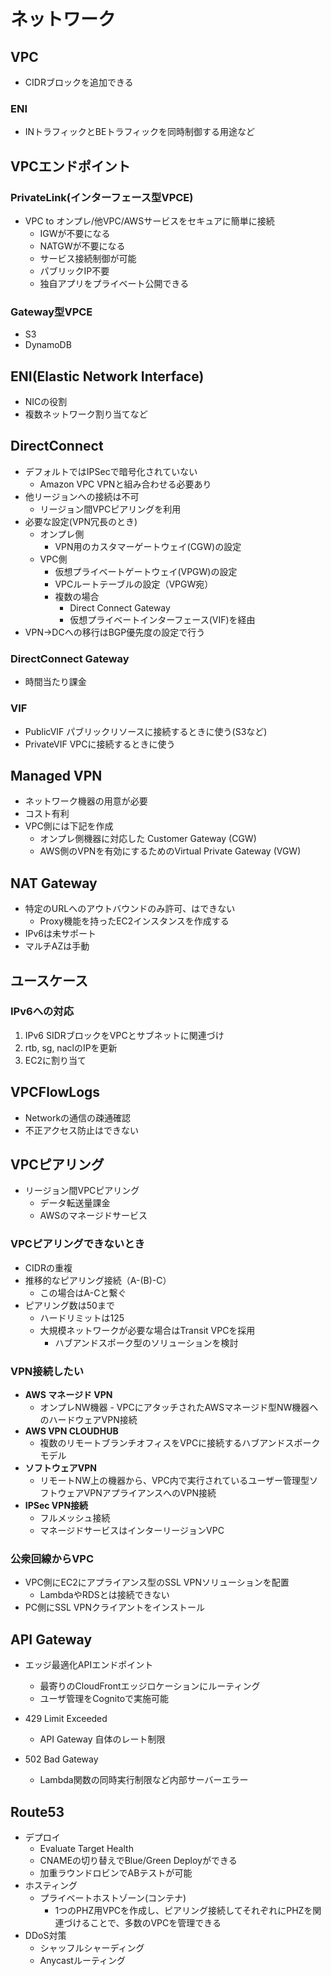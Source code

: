 # ネットワーク

## VPC

- CIDRブロックを追加できる

### ENI

- INトラフィックとBEトラフィックを同時制御する用途など

## VPCエンドポイント

### PrivateLink(インターフェース型VPCE)

- VPC to オンプレ/他VPC/AWSサービスをセキュアに簡単に接続
  - IGWが不要になる
  - NATGWが不要になる
  - サービス接続制御が可能
  - パブリックIP不要
  - 独自アプリをプライベート公開できる

### Gateway型VPCE

- S3
- DynamoDB

## ENI(Elastic Network Interface)

- NICの役割
- 複数ネットワーク割り当てなど

## DirectConnect

- デフォルトではIPSecで暗号化されていない
  - Amazon VPC VPNと組み合わせる必要あり
- 他リージョンへの接続は不可
  - リージョン間VPCピアリングを利用
- 必要な設定(VPN冗長のとき)
  - オンプレ側
    - VPN用のカスタマーゲートウェイ(CGW)の設定
  - VPC側
    - 仮想プライベートゲートウェイ(VPGW)の設定
    - VPCルートテーブルの設定（VPGW宛）
    - 複数の場合
      - Direct Connect Gateway
      - 仮想プライベートインターフェース(VIF)を経由
- VPN→DCへの移行はBGP優先度の設定で行う

### DirectConnect Gateway

- 時間当たり課金

### VIF

- PublicVIF パブリックリソースに接続するときに使う(S3など)
- PrivateVIF VPCに接続するときに使う

## Managed VPN

- ネットワーク機器の用意が必要
- コスト有利
- VPC側には下記を作成
  - オンプレ側機器に対応した Customer Gateway (CGW)
  - AWS側のVPNを有効にするためのVirtual Private Gateway (VGW)

## NAT Gateway

- 特定のURLへのアウトバウンドのみ許可、はできない
  - Proxy機能を持ったEC2インスタンスを作成する
- IPv6は未サポート
- マルチAZは手動

## ユースケース

### IPv6への対応
  
1. IPv6 SIDRブロックをVPCとサブネットに関連づけ
2. rtb, sg, naclのIPを更新
3. EC2に割り当て

## VPCFlowLogs

- Networkの通信の疎通確認
- 不正アクセス防止はできない

## VPCピアリング

- リージョン間VPCピアリング
  - データ転送量課金
  - AWSのマネージドサービス

### VPCピアリングできないとき

- CIDRの重複
- 推移的なピアリング接続（A-(B)-C）
  - この場合はA-Cと繋ぐ
- ピアリング数は50まで
  - ハードリミットは125
  - 大規模ネットワークが必要な場合はTransit VPCを採用
    - ハブアンドスポーク型のソリューションを検討

### VPN接続したい

- **AWS マネージド VPN**
  - オンプレNW機器 - VPCにアタッチされたAWSマネージド型NW機器へのハードウェアVPN接続
- **AWS VPN CLOUDHUB**
  - 複数のリモートブランチオフィスをVPCに接続するハブアンドスポークモデル
- **ソフトウェアVPN**
  - リモートNW上の機器から、VPC内で実行されているユーザー管理型ソフトウェアVPNアプライアンスへのVPN接続
- **IPSec VPN接続**
  - フルメッシュ接続
  - マネージドサービスはインターリージョンVPC

### 公衆回線からVPC

- VPC側にEC2にアプライアンス型のSSL VPNソリューションを配置
  - LambdaやRDSとは接続できない
- PC側にSSL VPNクライアントをインストール

## API Gateway

- エッジ最適化APIエンドポイント
  - 最寄りのCloudFrontエッジロケーションにルーティング
  - ユーザ管理をCognitoで実施可能

- 429 Limit Exceeded
  - API Gateway 自体のレート制限

- 502 Bad Gateway
  - Lambda関数の同時実行制限など内部サーバーエラー

## Route53

- デプロイ
  - Evaluate Target Health
  - CNAMEの切り替えでBlue/Green Deployができる
  - 加重ラウンドロビンでABテストが可能
- ホスティング
  - プライベートホストゾーン(コンテナ)
    - 1つのPHZ用VPCを作成し、ピアリング接続してそれぞれにPHZを関連づけることで、多数のVPCを管理できる
- DDoS対策
  - シャッフルシャーディング
  - Anycastルーティング
